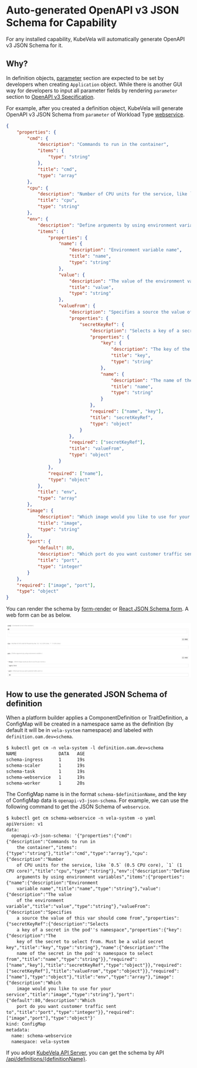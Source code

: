 # Auto-generated OpenAPI v3 JSON Schema for Capability

For any installed capability, KubeVela will automatically generate OpenAPI v3 JSON Schema for it.

## Why?

In definition objects, [parameter](https://kubevela.io/#/en/platform-engineers/workload-type?id=_4-define-template) section are expected to be set by developers when creating `Application` object.
While there is another GUI way for developers to input all parameter fields by rendering `parameter` section to [OpenAPI v3 Specification](https://github.com/OAI/OpenAPI-Specification/blob/master/versions/3.0.2.md#format).

For example,  after you created a definition object, KubeVela will generate OpenAPI v3 JSON Schema from `parameter` of Workload Type [webservice](https://kubevela.io/#/en/developers/references/workload-types/webservice).

```json
{
	"properties": {
		"cmd": {
			"description": "Commands to run in the container",
			"items": {
				"type": "string"
			},
			"title": "cmd",
			"type": "array"
		},
		"cpu": {
			"description": "Number of CPU units for the service, like `0.5` (0.5 CPU core), `1` (1 CPU core)",
			"title": "cpu",
			"type": "string"
		},
		"env": {
			"description": "Define arguments by using environment variables",
			"items": {
				"properties": {
					"name": {
						"description": "Environment variable name",
						"title": "name",
						"type": "string"
					},
					"value": {
						"description": "The value of the environment variable",
						"title": "value",
						"type": "string"
					},
					"valueFrom": {
						"description": "Specifies a source the value of this var should come from",
						"properties": {
							"secretKeyRef": {
								"description": "Selects a key of a secret in the pod's namespace",
								"properties": {
									"key": {
										"description": "The key of the secret to select from. Must be a valid secret key",
										"title": "key",
										"type": "string"
									},
									"name": {
										"description": "The name of the secret in the pod's namespace to select from",
										"title": "name",
										"type": "string"
									}
								},
								"required": ["name", "key"],
								"title": "secretKeyRef",
								"type": "object"
							}
						},
						"required": ["secretKeyRef"],
						"title": "valueFrom",
						"type": "object"
					}
				},
				"required": ["name"],
				"type": "object"
			},
			"title": "env",
			"type": "array"
		},
		"image": {
			"description": "Which image would you like to use for your service",
			"title": "image",
			"type": "string"
		},
		"port": {
			"default": 80,
			"description": "Which port do you want customer traffic sent to",
			"title": "port",
			"type": "integer"
		}
	},
	"required": ["image", "port"],
	"type": "object"
}
```

You can render the schema by [form-render](https://github.com/alibaba/form-render) or [React JSON Schema form](https://github.com/rjsf-team/react-jsonschema-form). A web form can be as below.

![](../../resources/json-schema-render-example.jpg)

## How to use the generated JSON Schema of definition

When a platform builder applies a ComponentDefinition or TraitDefinition, a ConfigMap will be created in a namespace same
as the definition (by default it will be in `vela-system` namespace) and labeled with `definition.oam.dev=schema`.

```shell
$ kubectl get cm -n vela-system -l definition.oam.dev=schema
NAME                DATA   AGE
schema-ingress      1      19s
schema-scaler       1      19s
schema-task         1      19s
schema-webservice   1      19s
schema-worker       1      20s
```

The ConfigMap name is in the format `schema-$definitionName`, and the key of ConfigMap data is `openapi-v3-json-schema`.
For example, we can use the following command to get the JSON Schema of `webservice`.

```shell
$ kubectl get cm schema-webservice -n vela-system -o yaml
apiVersion: v1
data:
  openapi-v3-json-schema: '{"properties":{"cmd":{"description":"Commands to run in
    the container","items":{"type":"string"},"title":"cmd","type":"array"},"cpu":{"description":"Number
    of CPU units for the service, like `0.5` (0.5 CPU core), `1` (1 CPU core)","title":"cpu","type":"string"},"env":{"description":"Define
    arguments by using environment variables","items":{"properties":{"name":{"description":"Environment
    variable name","title":"name","type":"string"},"value":{"description":"The value
    of the environment variable","title":"value","type":"string"},"valueFrom":{"description":"Specifies
    a source the value of this var should come from","properties":{"secretKeyRef":{"description":"Selects
    a key of a secret in the pod''s namespace","properties":{"key":{"description":"The
    key of the secret to select from. Must be a valid secret key","title":"key","type":"string"},"name":{"description":"The
    name of the secret in the pod''s namespace to select from","title":"name","type":"string"}},"required":["name","key"],"title":"secretKeyRef","type":"object"}},"required":["secretKeyRef"],"title":"valueFrom","type":"object"}},"required":["name"],"type":"object"},"title":"env","type":"array"},"image":{"description":"Which
    image would you like to use for your service","title":"image","type":"string"},"port":{"default":80,"description":"Which
    port do you want customer traffic sent to","title":"port","type":"integer"}},"required":["image","port"],"type":"object"}'
kind: ConfigMap
metadata:
  name: schema-webservice
  namespace: vela-system
```

If you adopt [KubeVela API Server](https://github.com/oam-dev/kubevela/tree/master/references/apiserver), you can get the
schema by API [/api/definitions/{definitionName}](https://kubevela.io/en/developers/references/restful-api/index.html#api-Definitions-getDefinition).
